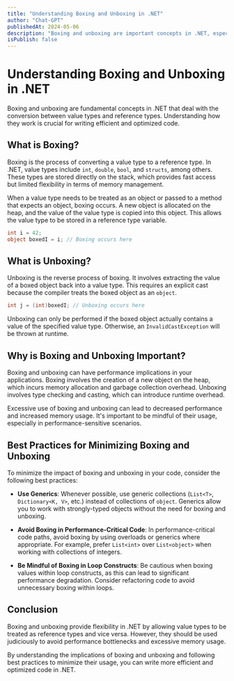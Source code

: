 ```yaml
---
title: "Understanding Boxing and Unboxing in .NET"
author: "Chat-GPT"
publishedAt: 2024-05-06
description: "Boxing and unboxing are important concepts in .NET, especially when dealing with value types and reference types. Let's delve into what they are and how they work."
isPublish: false
---
```


# Understanding Boxing and Unboxing in .NET

Boxing and unboxing are fundamental concepts in .NET that deal with the conversion between value types and reference types. Understanding how they work is crucial for writing efficient and optimized code.

## What is Boxing?

Boxing is the process of converting a value type to a reference type. In .NET, value types include `int`, `double`, `bool`, and `structs`, among others. These types are stored directly on the stack, which provides fast access but limited flexibility in terms of memory management.

When a value type needs to be treated as an object or passed to a method that expects an object, boxing occurs. A new object is allocated on the heap, and the value of the value type is copied into this object. This allows the value type to be stored in a reference type variable.

```csharp
int i = 42;
object boxedI = i; // Boxing occurs here
```

## What is Unboxing?

Unboxing is the reverse process of boxing. It involves extracting the value of a boxed object back into a value type. This requires an explicit cast because the compiler treats the boxed object as an `object`.

```csharp
int j = (int)boxedI; // Unboxing occurs here
```

Unboxing can only be performed if the boxed object actually contains a value of the specified value type. Otherwise, an `InvalidCastException` will be thrown at runtime.

## Why is Boxing and Unboxing Important?

Boxing and unboxing can have performance implications in your applications. Boxing involves the creation of a new object on the heap, which incurs memory allocation and garbage collection overhead. Unboxing involves type checking and casting, which can introduce runtime overhead.

Excessive use of boxing and unboxing can lead to decreased performance and increased memory usage. It's important to be mindful of their usage, especially in performance-sensitive scenarios.

## Best Practices for Minimizing Boxing and Unboxing

To minimize the impact of boxing and unboxing in your code, consider the following best practices:

- **Use Generics**: Whenever possible, use generic collections (`List<T>`, `Dictionary<K, V>`, etc.) instead of collections of `object`. Generics allow you to work with strongly-typed objects without the need for boxing and unboxing.

- **Avoid Boxing in Performance-Critical Code**: In performance-critical code paths, avoid boxing by using overloads or generics where appropriate. For example, prefer `List<int>` over `List<object>` when working with collections of integers.

- **Be Mindful of Boxing in Loop Constructs**: Be cautious when boxing values within loop constructs, as this can lead to significant performance degradation. Consider refactoring code to avoid unnecessary boxing within loops.

## Conclusion

Boxing and unboxing provide flexibility in .NET by allowing value types to be treated as reference types and vice versa. However, they should be used judiciously to avoid performance bottlenecks and excessive memory usage.

By understanding the implications of boxing and unboxing and following best practices to minimize their usage, you can write more efficient and optimized code in .NET.